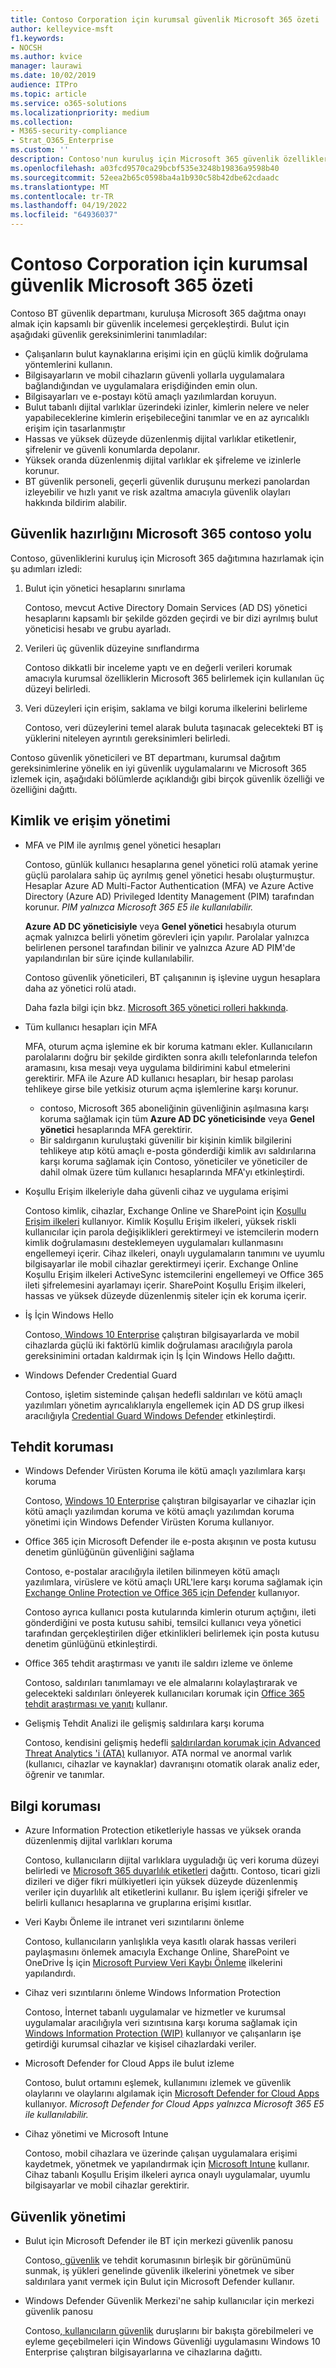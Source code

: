 ```yaml
---
title: Contoso Corporation için kurumsal güvenlik Microsoft 365 özeti
author: kelleyvice-msft
f1.keywords:
- NOCSH
ms.author: kvice
manager: laurawi
ms.date: 10/02/2019
audience: ITPro
ms.topic: article
ms.service: o365-solutions
ms.localizationpriority: medium
ms.collection:
- M365-security-compliance
- Strat_O365_Enterprise
ms.custom: ''
description: Contoso'nun kuruluş için Microsoft 365 güvenlik özelliklerini kullanma şekli.
ms.openlocfilehash: a03fcd9570ca29bcbf535e3248b19836a9598b40
ms.sourcegitcommit: 52eea2b65c0598ba4a1b930c58b42dbe62cdaadc
ms.translationtype: MT
ms.contentlocale: tr-TR
ms.lasthandoff: 04/19/2022
ms.locfileid: "64936037"
---
```

# <a name="summary-of-microsoft-365-for-enterprise-security-for-the-contoso-corporation"></a>Contoso Corporation için kurumsal güvenlik Microsoft 365 özeti

Contoso BT güvenlik departmanı, kuruluşa Microsoft 365 dağıtma onayı almak için kapsamlı bir güvenlik incelemesi gerçekleştirdi. Bulut için aşağıdaki güvenlik gereksinimlerini tanımladılar:

- Çalışanların bulut kaynaklarına erişimi için en güçlü kimlik doğrulama yöntemlerini kullanın.
- Bilgisayarların ve mobil cihazların güvenli yollarla uygulamalara bağlandığından ve uygulamalara erişdiğinden emin olun.
- Bilgisayarları ve e-postayı kötü amaçlı yazılımlardan koruyun.
- Bulut tabanlı dijital varlıklar üzerindeki izinler, kimlerin nelere ve neler yapabileceklerine kimlerin erişebileceğini tanımlar ve en az ayrıcalıklı erişim için tasarlanmıştır
- Hassas ve yüksek düzeyde düzenlenmiş dijital varlıklar etiketlenir, şifrelenir ve güvenli konumlarda depolanır.
- Yüksek oranda düzenlenmiş dijital varlıklar ek şifreleme ve izinlerle korunur.
- BT güvenlik personeli, geçerli güvenlik duruşunu merkezi panolardan izleyebilir ve hızlı yanıt ve risk azaltma amacıyla güvenlik olayları hakkında bildirim alabilir.

## <a name="the-contoso-path-to-microsoft-365-security-readiness"></a>Güvenlik hazırlığını Microsoft 365 contoso yolu

Contoso, güvenliklerini kuruluş için Microsoft 365 dağıtımına hazırlamak için şu adımları izledi:

1. Bulut için yönetici hesaplarını sınırlama

   Contoso, mevcut Active Directory Domain Services (AD DS) yönetici hesaplarını kapsamlı bir şekilde gözden geçirdi ve bir dizi ayrılmış bulut yöneticisi hesabı ve grubu ayarladı.

2. Verileri üç güvenlik düzeyine sınıflandırma

   Contoso dikkatli bir inceleme yaptı ve en değerli verileri korumak amacıyla kurumsal özelliklerin Microsoft 365 belirlemek için kullanılan üç düzeyi belirledi.

3. Veri düzeyleri için erişim, saklama ve bilgi koruma ilkelerini belirleme

   Contoso, veri düzeylerini temel alarak buluta taşınacak gelecekteki BT iş yüklerini niteleyen ayrıntılı gereksinimleri belirledi.

Contoso güvenlik yöneticileri ve BT departmanı, kurumsal dağıtım gereksinimlerine yönelik en iyi güvenlik uygulamalarını ve Microsoft 365 izlemek için, aşağıdaki bölümlerde açıklandığı gibi birçok güvenlik özelliği ve özelliğini dağıttı.

## <a name="identity-and-access-management"></a>Kimlik ve erişim yönetimi 

- MFA ve PIM ile ayrılmış genel yönetici hesapları

  Contoso, günlük kullanıcı hesaplarına genel yönetici rolü atamak yerine güçlü parolalara sahip üç ayrılmış genel yönetici hesabı oluşturmuştur. Hesaplar Azure AD Multi-Factor Authentication (MFA) ve Azure Active Directory (Azure AD) Privileged Identity Management (PIM) tarafından korunur. *PIM yalnızca Microsoft 365 E5 ile kullanılabilir.*

  **Azure AD DC yöneticisiyle** veya **Genel yönetici** hesabıyla oturum açmak yalnızca belirli yönetim görevleri için yapılır. Parolalar yalnızca belirlenen personel tarafından bilinir ve yalnızca Azure AD PIM'de yapılandırılan bir süre içinde kullanılabilir.

  Contoso güvenlik yöneticileri, BT çalışanının iş işlevine uygun hesaplara daha az yönetici rolü atadı.

  Daha fazla bilgi için bkz. [Microsoft 365 yönetici rolleri hakkında](/office365/admin/add-users/about-admin-roles).

- Tüm kullanıcı hesapları için MFA

  MFA, oturum açma işlemine ek bir koruma katmanı ekler. Kullanıcıların parolalarını doğru bir şekilde girdikten sonra akıllı telefonlarında telefon aramasını, kısa mesajı veya uygulama bildirimini kabul etmelerini gerektirir. MFA ile Azure AD kullanıcı hesapları, bir hesap parolası tehlikeye girse bile yetkisiz oturum açma işlemlerine karşı korunur.

   - contoso, Microsoft 365 aboneliğinin güvenliğinin aşılmasına karşı koruma sağlamak için tüm **Azure AD DC yöneticisinde** veya **Genel yönetici** hesaplarında MFA gerektirir.
   - Bir saldırganın kuruluştaki güvenilir bir kişinin kimlik bilgilerini tehlikeye atıp kötü amaçlı e-posta gönderdiği kimlik avı saldırılarına karşı koruma sağlamak için Contoso, yöneticiler ve yöneticiler de dahil olmak üzere tüm kullanıcı hesaplarında MFA'yı etkinleştirdi.

- Koşullu Erişim ilkeleriyle daha güvenli cihaz ve uygulama erişimi

  Contoso kimlik, cihazlar, Exchange Online ve SharePoint için [Koşullu Erişim ilkeleri](../security/office-365-security/microsoft-365-policies-configurations.md) kullanıyor. Kimlik Koşullu Erişim ilkeleri, yüksek riskli kullanıcılar için parola değişiklikleri gerektirmeyi ve istemcilerin modern kimlik doğrulamasını desteklemeyen uygulamaları kullanmasını engellemeyi içerir. Cihaz ilkeleri, onaylı uygulamaların tanımını ve uyumlu bilgisayarlar ile mobil cihazlar gerektirmeyi içerir. Exchange Online Koşullu Erişim ilkeleri ActiveSync istemcilerini engellemeyi ve Office 365 ileti şifrelemesini ayarlamayı içerir. SharePoint Koşullu Erişim ilkeleri, hassas ve yüksek düzeyde düzenlenmiş siteler için ek koruma içerir.

- İş İçin Windows Hello

  Contoso[, Windows 10 Enterprise](/windows/security/identity-protection/hello-for-business/hello-identity-verification) çalıştıran bilgisayarlarda ve mobil cihazlarda güçlü iki faktörlü kimlik doğrulaması aracılığıyla parola gereksinimini ortadan kaldırmak için İş İçin Windows Hello dağıttı.

- Windows Defender Credential Guard

  Contoso, işletim sisteminde çalışan hedefli saldırıları ve kötü amaçlı yazılımları yönetim ayrıcalıklarıyla engellemek için AD DS grup ilkesi aracılığıyla [Credential Guard Windows Defender](/windows/security/identity-protection/credential-guard/credential-guard) etkinleştirdi.

## <a name="threat-protection"></a>Tehdit koruması

- Windows Defender Virüsten Koruma ile kötü amaçlı yazılımlara karşı koruma

  Contoso, [Windows 10 Enterprise](/windows/security/threat-protection/windows-defender-antivirus/windows-defender-antivirus-in-windows-10) çalıştıran bilgisayarlar ve cihazlar için kötü amaçlı yazılımdan koruma ve kötü amaçlı yazılımdan koruma yönetimi için Windows Defender Virüsten Koruma kullanıyor.

- Office 365 için Microsoft Defender ile e-posta akışının ve posta kutusu denetim günlüğünün güvenliğini sağlama 

  Contoso, e-postalar aracılığıyla iletilen bilinmeyen kötü amaçlı yazılımlara, virüslere ve kötü amaçlı URL'lere karşı koruma sağlamak için [Exchange Online Protection ve Office 365 için Defender](/office365/securitycompliance/office-365-atp) kullanıyor.

  Contoso ayrıca kullanıcı posta kutularında kimlerin oturum açtığını, ileti gönderdiğini ve posta kutusu sahibi, temsilci kullanıcı veya yönetici tarafından gerçekleştirilen diğer etkinlikleri belirlemek için posta kutusu denetim günlüğünü etkinleştirdi.

- Office 365 tehdit araştırması ve yanıtı ile saldırı izleme ve önleme

  Contoso, saldırıları tanımlamayı ve ele almalarını kolaylaştırarak ve gelecekteki saldırıları önleyerek kullanıcıları korumak için [Office 365 tehdit araştırması ve yanıtı](/office365/securitycompliance/office-365-ti) kullanır.

- Gelişmiş Tehdit Analizi ile gelişmiş saldırılara karşı koruma

  Contoso, kendisini gelişmiş hedefli [saldırılardan korumak için Advanced Threat Analytics 'i (ATA)](/advanced-threat-analytics/what-is-ata) kullanıyor.  ATA normal ve anormal varlık (kullanıcı, cihazlar ve kaynaklar) davranışını otomatik olarak analiz eder, öğrenir ve tanımlar.

## <a name="information-protection"></a>Bilgi koruması

- Azure Information Protection etiketleriyle hassas ve yüksek oranda düzenlenmiş dijital varlıkları koruma

  Contoso, kullanıcıların dijital varlıklara uyguladığı üç veri koruma düzeyi belirledi ve [Microsoft 365 duyarlılık etiketleri](../compliance/sensitivity-labels.md) dağıttı. Contoso, ticari gizli dizileri ve diğer fikri mülkiyetleri için yüksek düzeyde düzenlenmiş veriler için duyarlılık alt etiketlerini kullanır. Bu işlem içeriği şifreler ve belirli kullanıcı hesaplarına ve gruplarına erişimi kısıtlar.

- Veri Kaybı Önleme ile intranet veri sızıntılarını önleme

  Contoso, kullanıcıların yanlışlıkla veya kasıtlı olarak hassas verileri paylaşmasını önlemek amacıyla Exchange Online, SharePoint ve OneDrive İş için [Microsoft Purview Veri Kaybı Önleme](../compliance/dlp-learn-about-dlp.md) ilkelerini yapılandırdı.

- Cihaz veri sızıntılarını önleme Windows Information Protection

  Contoso, İnternet tabanlı uygulamalar ve hizmetler ve kurumsal uygulamalar aracılığıyla veri sızıntısına karşı koruma sağlamak için [Windows Information Protection (WIP)](/windows/security/information-protection/windows-information-protection/protect-enterprise-data-using-wip) kullanıyor ve çalışanların işe getirdiği kurumsal cihazlar ve kişisel cihazlardaki veriler.

- Microsoft Defender for Cloud Apps ile bulut izleme

  Contoso, bulut ortamını eşlemek, kullanımını izlemek ve güvenlik olaylarını ve olaylarını algılamak için [Microsoft Defender for Cloud Apps](/cloud-app-security/what-is-cloud-app-security) kullanıyor. *Microsoft Defender for Cloud Apps yalnızca Microsoft 365 E5 ile kullanılabilir.*

- Cihaz yönetimi ve Microsoft Intune

  Contoso, mobil cihazlara ve üzerinde çalışan uygulamalara erişimi kaydetmek, yönetmek ve yapılandırmak için [Microsoft Intune](/intune/introduction-intune) kullanır. Cihaz tabanlı Koşullu Erişim ilkeleri ayrıca onaylı uygulamalar, uyumlu bilgisayarlar ve mobil cihazlar gerektirir.

## <a name="security-management"></a>Güvenlik yönetimi

- Bulut için Microsoft Defender ile BT için merkezi güvenlik panosu

  Contoso[, güvenlik](https://azure.microsoft.com/services/security-center/) ve tehdit korumasının birleşik bir görünümünü sunmak, iş yükleri genelinde güvenlik ilkelerini yönetmek ve siber saldırılara yanıt vermek için Bulut için Microsoft Defender kullanır.

- Windows Defender Güvenlik Merkezi'ne sahip kullanıcılar için merkezi güvenlik panosu

  Contoso[, kullanıcıların güvenlik](/windows/security/threat-protection/windows-defender-security-center/windows-defender-security-center) duruşlarını bir bakışta görebilmeleri ve eyleme geçebilmeleri için Windows Güvenliği uygulamasını Windows 10 Enterprise çalıştıran bilgisayarlarına ve cihazlarına dağıttı.
